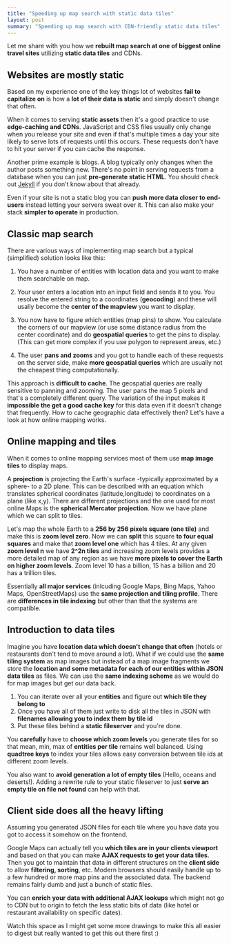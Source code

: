 ```yaml
---
title: "Speeding up map search with static data tiles"
layout: post
summary: "Speeding up map search with CDN-friendly static data tiles"
---
```


Let me share with you how we **rebuilt map search at one of biggest online travel sites** utilizing **static data tiles** and CDNs.

## Websites are mostly static

Based on my experience one of the key things lot of websites **fail to capitalize on** is how a **lot of their data is static** and simply doesn't change that often.

When it comes to serving **static assets** then it's a good practice to use **edge-caching and CDNs**. JavaScript and CSS files usually only change when you release your site and even if that's multiple times a day your site likely to serve lots of requests until this occurs. These requests don't have to hit your server if you can cache the response.

Another prime example is blogs. A blog typically only changes when the author posts something new. There's no point in serving requests from a database when you can just **pre-generate static HTML**. You should check out [Jekyll](http://jekyllrb.com/) if you don't know about that already.

Even if your site is not a static blog you can **push more data closer to end-users** instead letting your servers sweat over it. This can also make your stack **simpler to operate** in production.

## Classic map search

There are various ways of implementing map search but a typical (simplified) solution looks like this:

1. You have a number of entities with location data and you want to make them searchable on map.

2. Your user enters a location into an input field and sends it to you. You resolve the entered string to a coordinates (**geocoding**) and these will usally become the **center of the mapview** you want to display.

3. You now have to figure which entities (map pins) to show. You calculate the corners of our mapview (or use some distance radius from the center coordinate) and do **geospatial queries** to get the pins to display. (This can get more complex if you use polygon to represent areas, etc.)

4. The user **pans and zooms** and you got to handle each of these requests on the server side, make **more geospatial queries** which are usually not the cheapest thing computationally.

This approach is **difficult to cache**. The geospatial queries are really sensitive to panning and zooming. The user pans the map 5 pixels and that's a completely different query. The variation of the input makes it **impossible the get a good cache key** for this data even if it doesn't change that frequently. How to cache geographic data effectively then? Let's have a look at how online mapping works.

## Online mapping and tiles

When it comes to online mapping services most of them use **map image tiles** to display maps.

A **projection** is projecting the Earth's surface -typically approximated by a sphere- to a 2D plane. This can be described with an equation which translates spherical coordinates (latitude,longitude) to coordinates on a plane (like x,y). There are different projections and the one used for most online Maps is the **spherical Mercator projection**. Now we have plane which we can split to tiles.

Let's map the whole Earth to a **256 by 256 pixels square (one tile)** and make this is **zoom level zero**. Now we can **split** this square **to four equal squares** and make that **zoom level one** which has 4 tiles. At any given **zoom level n** we have **2^2n tiles** and increasing zoom levels provides a more detailed map of any region as we have **more pixels to cover the Earth on higher zoom levels**. Zoom level 10 has a billion, 15 has a billion and 20 has a trillion tiles.

Essentially **all major services** (inlcuding Google Maps, Bing Maps, Yahoo Maps, OpenStreetMaps) use the **same projection and tiling profile**. There are **differences in tile indexing** but other than that the systems are compatible.

## Introduction to data tiles

Imagine you have **location data which doesn't change that often** (hotels or restaurants don't tend to move around a lot). What if we could use the **same tiling system** as map images but instead of a map image fragments we store the **location and some metadata for each of our entities within JSON data tiles** as files. We can use the **same indexing scheme** as we would do for map images but get our data back.

1. You can iterate over all your **entities** and figure out **which tile they belong to**
2. Once you have all of them just write to disk all the tiles in JSON with **filenames allowing you to index them by tile id**
3. Put these files behind a **static fileserver** and you're done.

You **carefully** have to **choose which zoom levels** you generate tiles for so that mean, min, max of **entities per tile** remains well balanced. Using **quadtree keys** to index your tiles allows easy conversion between tile ids at different zoom levels.

You also want to **avoid generation a lot of empty tiles** (Hello, oceans and deserts!). Adding a rewrite rule to your static fileserver to just **serve an empty tile on file not found** can help with that.

## Client side does all the heavy lifting

Assuming you generated JSON files for each tile where you have data you got to access it somehow on the frontend.

Google Maps can actually tell you **which tiles are in your clients viewport** and based on that you can make **AJAX requests to get your data tiles**. Then you got to maintain that data in different structures on the **client side** to allow **filtering, sorting**, etc. Modern browsers should easily handle up to a few hundred or more map pins and the associated data. The backend remains fairly dumb and just a bunch of static files.

You can **enrich your data with additional AJAX lookups** which might not go to CDN but to origin to fetch the less static bits of data (like hotel or restaurant availability on specific dates).

Watch this space as I might get some more drawings to make this all easier to digest but really wanted to get this out there first :)
